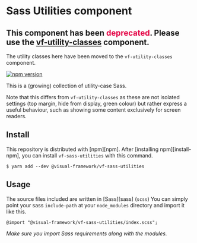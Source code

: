 
# Sass Utilities component

<h2>This component has been <span style="color: rgb(228, 0, 70);">deprecated</span>. Please use the <a class="vf-link" href="https://www.npmjs.com/package/@visual-framework/vf-utility-classes">vf-utility-classes</a> component.</h2>

The utility classes here have been moved to the `vf-utility-classes` component.

[![npm version](https://badge.fury.io/js/%40visual-framework%2Fvf-sass-utilities.svg)](https://badge.fury.io/js/%40visual-framework%2Fvf-sass-utilities)

This is a (growing) collection of utility-case Sass.

Note that this differs from `vf-utility-classes` as these are not isolated settings (top margin, hide from display, green colour) but rather express a useful behaviour, such as showing some content exclusively for screen readers.

## Install

This repository is distributed with [npm][npm]. After [installing npm][install-npm], you can install `vf-sass-utilities` with this command.

```
$ yarn add --dev @visual-framework/vf-sass-utilities
```

## Usage

The source files included are written in [Sass][sass] (`scss`) You can simply point your sass `include-path` at your `node_modules` directory and import it like this.

```
@import "@visual-framework/vf-sass-utilities/index.scss";
```

_Make sure you import Sass requirements along with the modules._
